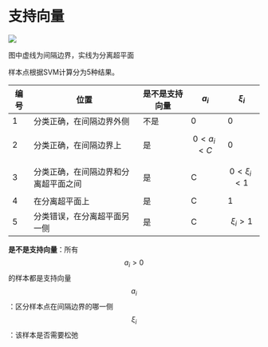 # 支持向量

![](http://windmissing.github.io/images_for_gitbook/LiHang-TongJiXueXiFangFa/1.png)

图中虚线为间隔边界，实线为分离超平面

样本点根据SVM计算分为5种结果。  

|编号|位置|是不是支持向量|$$a_i$$|$$\xi_i$$|
|---|---|---|---|---|
|1|分类正确，在间隔边界外侧|不是|0|0|
|2|分类正确，在间隔边界上|是|$$0\lt a_i \lt C$$|0|
|3|分类正确，在间隔边界和分离超平面之间|是|C|$$0\lt \xi_i \lt 1$$|
|4|在分离超平面上|是|C|1|
|5|分类错误，在分离超平面另一侧|是|C|$$\xi_i \gt 1$$|

**是不是支持向量**：所有$$a_i\gt 0$$的样本都是支持向量  
$$a_i$$：区分样本点在间隔边界的哪一侧    
$$\xi_i$$：该样本是否需要松弛